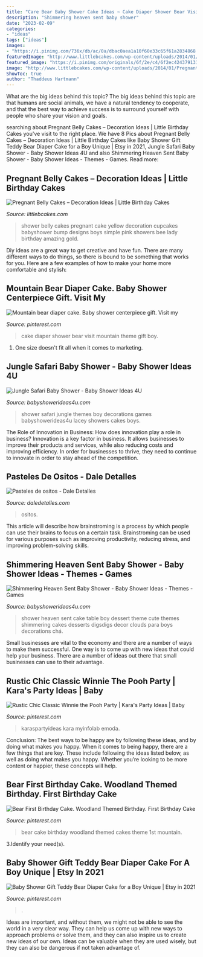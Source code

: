 ```yaml
---
title: "Care Bear Baby Shower Cake Ideas ~ Cake Diaper Shower Bear Visit Mountain Theme Gift Boy"
description: "Shimmering heaven sent baby shower"
date: "2023-02-09"
categories:
- "ideas"
tags: ["ideas"]
images:
- "https://i.pinimg.com/736x/db/ac/0a/dbac0aea1a10f60e33c65f61a2834868.jpg"
featuredImage: "http://www.littlebcakes.com/wp-content/uploads/2014/01/Pregnant-Belly-Cakes-Pictures.jpg"
featured_image: "https://i.pinimg.com/originals/6f/2e/c4/6f2ec4243791318da0747a0331a2405b.jpg"
image: "http://www.littlebcakes.com/wp-content/uploads/2014/01/Pregnant-Belly-Cakes-Pictures.jpg"
ShowToc: true
author: "Thaddeus Hartmann"
---
```



What are the big ideas behind this topic?
The big ideas behind this topic are that humans are social animals, we have a natural tendency to cooperate, and that the best way to achieve success is to surround yourself with people who share your vision and goals.

	

		
searching about Pregnant Belly Cakes – Decoration Ideas | Little Birthday Cakes you've visit to the right place. We have 8 Pics about Pregnant Belly Cakes – Decoration Ideas | Little Birthday Cakes like Baby Shower Gift Teddy Bear Diaper Cake for a Boy Unique | Etsy in 2021, Jungle Safari Baby Shower - Baby Shower Ideas 4U and also Shimmering Heaven Sent Baby Shower - Baby Shower Ideas - Themes - Games. Read more:
		
    
## Pregnant Belly Cakes – Decoration Ideas | Little Birthday Cakes

<img loading=lazy src="http://www.littlebcakes.com/wp-content/uploads/2014/01/Pregnant-Belly-Cakes-Pictures.jpg" onerror="this.onerror=null;this.src='https://tse3.mm.bing.net/th?id=OIP.VPN1kEt4y-KvJsQhC56ErgHaJ4&amp;pid=15.1';" alt="Pregnant Belly Cakes – Decoration Ideas | Little Birthday Cakes">

_Source: littlebcakes.com_

>shower belly cakes pregnant cake yellow decoration cupcakes babyshower bump designs boys simple pink showers bee lady birthday amazing gold. 

	

Diy ideas are a great way to get creative and have fun. There are many different ways to do things, so there is bound to be something that works for you. Here are a few examples of how to make your home more comfortable and stylish: 

    
## Mountain Bear Diaper Cake. Baby Shower Centerpiece Gift. Visit My

<img loading=lazy src="https://i.pinimg.com/736x/80/28/ea/8028eada9777f7c8824014ca63232e9d.jpg" onerror="this.onerror=null;this.src='https://tse2.mm.bing.net/th?id=OIP.1PTY1_y7iw9I4sJ1PgFElwHaNK&amp;pid=15.1';" alt="Mountain bear diaper cake. Baby shower centerpiece gift. Visit my">

_Source: pinterest.com_

>cake diaper shower bear visit mountain theme gift boy. 

	

1. One size doesn't fit all when it comes to marketing.

    
## Jungle Safari Baby Shower - Baby Shower Ideas 4U

<img loading=lazy src="https://babyshowerideas4u.com/wp-content/uploads/2014/04/Jungle-Safari-Baby-Shower-1-600x923.jpg" onerror="this.onerror=null;this.src='https://tse1.mm.bing.net/th?id=OIP.y790V2KU7CF9NEiHdHhkDQHaLZ&amp;pid=15.1';" alt="Jungle Safari Baby Shower - Baby Shower Ideas 4U">

_Source: babyshowerideas4u.com_

>shower safari jungle themes boy decorations games babyshowerideas4u lacey showers cakes boys. 

	

The Role of Innovation in Business: How does innovation play a role in business?
Innovation is a key factor in business. It allows businesses to improve their products and services, while also reducing costs and improving efficiency. In order for businesses to thrive, they need to continue to innovate in order to stay ahead of the competition.

    
## Pasteles De Ositos - Dale Detalles

<img loading=lazy src="https://i1.wp.com/www.daledetalles.com/wp-content/uploads/2016/06/pastel-de-osito6.jpg" onerror="this.onerror=null;this.src='https://tse4.mm.bing.net/th?id=OIP.D-Y0MAcS1YviZ18BMEG9nAHaJ3&amp;pid=15.1';" alt="Pasteles de ositos - Dale Detalles">

_Source: daledetalles.com_

>ositos. 

	

This article will describe how brainstroming is a process by which people can use their brains to focus on a certain task. Brainstroming can be used for various purposes such as improving productivity, reducing stress, and improving problem-solving skills.

    
## Shimmering Heaven Sent Baby Shower - Baby Shower Ideas - Themes - Games

<img loading=lazy src="http://www.babyshowerideas4u.com/wp-content/uploads/2016/08/Shimmering-Heaven-Sent-Baby-Shower-Layered-Cake.jpg" onerror="this.onerror=null;this.src='https://tse1.mm.bing.net/th?id=OIP.dLu2OoCYEQsWBS-NzCSR5gHaJ3&amp;pid=15.1';" alt="Shimmering Heaven Sent Baby Shower - Baby Shower Ideas - Themes - Games">

_Source: babyshowerideas4u.com_

>shower heaven sent cake table boy dessert theme cute themes shimmering cakes desserts digsdigs decor clouds para boys decorations chá. 

	

Small businesses are vital to the economy and there are a number of ways to make them successful. One way is to come up with new ideas that could help your business. There are a number of ideas out there that small businesses can use to their advantage.

    
## Rustic Chic Classic Winnie The Pooh Party | Kara&#039;s Party Ideas | Baby

<img loading=lazy src="https://i.pinimg.com/originals/6f/2e/c4/6f2ec4243791318da0747a0331a2405b.jpg" onerror="this.onerror=null;this.src='https://tse1.mm.bing.net/th?id=OIP.5tH_iV7dbRdJTDDBW2Xk3QHaLH&amp;pid=15.1';" alt="Rustic Chic Classic Winnie the Pooh Party | Kara&#039;s Party Ideas | Baby">

_Source: pinterest.com_

>karaspartyideas kara myinfolab emoda. 

	

Conclusion: The best ways to be happy are by following these ideas, and by doing what makes you happy.
When it comes to being happy, there are a few things that are key. These include following the ideas listed below, as well as doing what makes you happy. Whether you’re looking to be more content or happier, these concepts will help.

    
## Bear First Birthday Cake. Woodland Themed Birthday. First Birthday Cake

<img loading=lazy src="https://i.pinimg.com/736x/76/30/a9/7630a99da54802acb55e6a5f671cca9b.jpg" onerror="this.onerror=null;this.src='https://tse1.mm.bing.net/th?id=OIP.sDw8rwEtKUvGlNtl93mD5wHaJ4&amp;pid=15.1';" alt="Bear First Birthday Cake. Woodland Themed Birthday. First Birthday Cake">

_Source: pinterest.com_

>bear cake birthday woodland themed cakes theme 1st mountain. 

	

3.Identify your need(s).

    
## Baby Shower Gift Teddy Bear Diaper Cake For A Boy Unique | Etsy In 2021

<img loading=lazy src="https://i.pinimg.com/736x/db/ac/0a/dbac0aea1a10f60e33c65f61a2834868.jpg" onerror="this.onerror=null;this.src='https://tse4.mm.bing.net/th?id=OIP.ccqKXqUJz5WJs__ogmtLlwHaHa&amp;pid=15.1';" alt="Baby Shower Gift Teddy Bear Diaper Cake for a Boy Unique | Etsy in 2021">

_Source: pinterest.com_

>. 

	

Ideas are important, and without them, we might not be able to see the world in a very clear way. They can help us come up with new ways to approach problems or solve them, and they can also inspire us to create new ideas of our own. Ideas can be valuable when they are used wisely, but they can also be dangerous if not taken advantage of.

